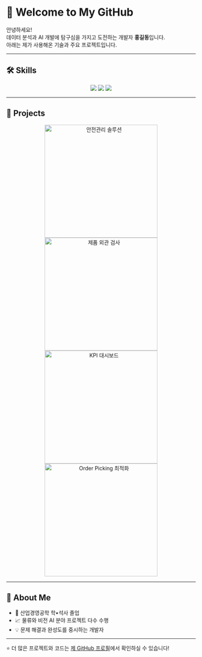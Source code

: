 # 🚀 Welcome to My GitHub

안녕하세요!  
데이터 분석과 AI 개발에 탐구심을 가지고 도전하는 개발자 **홍길동**입니다.  
아래는 제가 사용해온 기술과 주요 프로젝트입니다.  

---

## 🛠️ Skills

<p align="center">
  <img src="https://img.shields.io/badge/Python-3776AB?style=for-the-badge&logo=python&logoColor=white"/>
  <img src="https://img.shields.io/badge/SQL-336791?style=for-the-badge&logo=postgresql&logoColor=white"/>
  <img src="https://img.shields.io/badge/AWS-232F3E?style=for-the-badge&logo=amazon-aws&logoColor=white"/>
</p>

---

## 📌 Projects

<div align="center">

<a href="https://github.com/username/safety-ai">
  <img src="https://raw.githubusercontent.com/username/username/main/assets/safety-ai.png" width="300px" alt="안전관리 솔루션"/>
</a>

<a href="https://github.com/username/inspection-ai">
  <img src="https://raw.githubusercontent.com/username/username/main/assets/inspection-ai.png" width="300px" alt="제품 외관 검사"/>
</a>

<a href="https://github.com/username/kpi-dashboard">
  <img src="https://raw.githubusercontent.com/username/username/main/assets/kpi-dashboard.png" width="300px" alt="KPI 대시보드"/>
</a>

<a href="https://github.com/username/order-picking">
  <img src="https://raw.githubusercontent.com/username/username/main/assets/order-picking.png" width="300px" alt="Order Picking 최적화"/>
</a>

</div>

---

## 🌱 About Me

- 📍 산업경영공학 학•석사 졸업  
- 📈 물류와 비전 AI 분야 프로젝트 다수 수행  
- 💡 문제 해결과 완성도를 중시하는 개발자  

---

⭐️ 더 많은 프로젝트와 코드는 [제 GitHub 프로필](https://github.com/username)에서 확인하실 수 있습니다!
